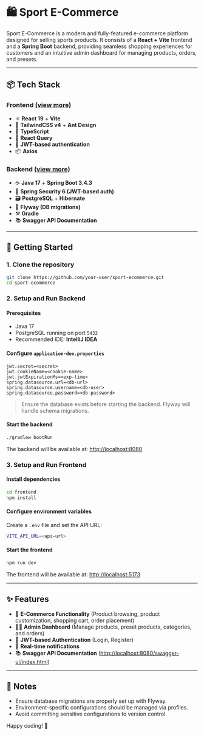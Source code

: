 # 🛍️ Sport E-Commerce

Sport E-Commerce is a modern and fully-featured e-commerce platform designed for selling sports products. It consists of a **React + Vite** frontend and a **Spring Boot** backend, providing seamless shopping experiences for customers and an intuitive admin dashboard for managing products, orders, and presets.

---

## 📦 Tech Stack

### Frontend [(view more)](https://github.com/SolStiep/Sport-Ecommerce/blob/main/e-commerce-frontend/README.md)
- ⚛️ **React 19** + **Vite**
- 💨 **TailwindCSS v4** + **Ant Design**
- 🧪 **TypeScript**
- 🔁 **React Query**
- 🔐 **JWT-based authentication**
- 📦 **Axios**

### Backend [(view more)](https://github.com/SolStiep/Sport-Ecommerce/blob/main/sport-ecommerce/README.md)
- ☕ **Java 17** + **Spring Boot 3.4.3**
- 🔐 **Spring Security 6 (JWT-based auth)**
- 🗃️ **PostgreSQL** + **Hibernate**
- 🛫 **Flyway (DB migrations)**
- ⚒️ **Gradle**
- 📚 **Swagger API Documentation**

---

## 🚀 Getting Started

### 1. Clone the repository

```bash
git clone https://github.com/your-user/sport-ecommerce.git
cd sport-ecommerce
```

### 2. Setup and Run Backend

#### Prerequisites
- Java 17
- PostgreSQL running on port `5432`
- Recommended IDE: **IntelliJ IDEA**

#### Configure `application-dev.properties`

```properties
jwt.secret=<secret>
jwt.cookieName=<cookie-name>
jwt.jwtExpirationMs=<exp-time>
spring.datasource.url=<db-url>
spring.datasource.username=<db-user>
spring.datasource.password=<db-password>
```

> Ensure the database exists before starting the backend. Flyway will handle schema migrations.

#### Start the backend
```bash
./gradlew bootRun
```
The backend will be available at: [http://localhost:8080](http://localhost:8080)

### 3. Setup and Run Frontend

#### Install dependencies
```bash
cd frontend
npm install
```

#### Configure environment variables
Create a `.env` file and set the API URL:
```bash
VITE_API_URL=<api-url>
```

#### Start the frontend
```bash
npm run dev
```
The frontend will be available at: [http://localhost:5173](http://localhost:5173)

---

## ✨ Features

- 🛒 **E-Commerce Functionality** (Product browsing, product customization, shopping cart, order placement)
- 🧑‍💼 **Admin Dashboard** (Manage products, preset products, categories, and orders)
- 🔐 **JWT-based Authentication** (Login, Register)
- 📣 **Real-time notifications**
- 📚 **Swagger API Documentation** ([http://localhost:8080/swagger-ui/index.html](http://localhost:8080/swagger-ui/index.html))

---

## 📌 Notes

- Ensure database migrations are properly set up with Flyway.
- Environment-specific configurations should be managed via profiles.
- Avoid committing sensitive configurations to version control.

Happy coding! 🚀
